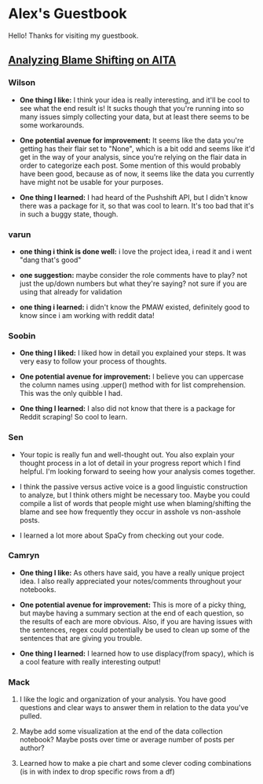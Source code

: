 # Alex's Guestbook
Hello! Thanks for visiting my guestbook.

## [Analyzing Blame Shifting on AITA](https://github.com/Data-Science-for-Linguists-2023/AITA-Blame-Analysis)


### Wilson

- **One thing I like:** I think your idea is really interesting, and it'll be cool to see what the end result is! It sucks though that you're running into so many issues simply collecting your data, but at least there seems to be some workarounds.

- **One potential avenue for improvement:** It seems like the data you're getting has their flair set to "None", which is a bit odd and seems like it'd get in the way of your analysis, since you're relying on the flair data in order to categorize each post. Some mention of this would probably have been good, because as of now, it seems like the data you currently have might not be usable for your purposes.

- **One thing I learned:** I had heard of the Pushshift API, but I didn't know there was a package for it, so that was cool to learn. It's too bad that it's in such a buggy state, though.


### varun

- **one thing i think is done well:** i love the project idea, i read it and i went "dang that's good"

- **one suggestion:** maybe consider the role comments have to play? not just the up/down numbers but what they're saying? not sure if you are using that already for validation

- **one thing i learned:** i didn't know the PMAW existed, definitely good to know since i am working with reddit data!

### Soobin

- **One thing I liked:**
    I liked how in detail you explained your steps. It was very easy to follow your process of thoughts.

- **One potential avenue for improvement:**
    I believe you can uppercase the column names using .upper() method with for list comprehension. This was the only quibble I had.

- **One thing I learned:**
    I also did not know that there is a package for Reddit scraping! So cool to learn.

### Sen

- Your topic is really fun and well-thought out. You also explain your thought process in a lot of detail in your progress report which I find helpful. I'm looking forward to seeing how your analysis comes together.

- I think the passive versus active voice is a good linguistic construction to analyze, but I think others might be necessary too. Maybe you could compile a list of words that people might use when blaming/shifting the blame and see how frequently they occur in asshole vs non-asshole posts.

- I learned a lot more about SpaCy from checking out your code.

### Camryn
- **One thing I like:** As others have said, you have a really unique project idea. I also really appreciated your notes/comments throughout your notebooks.

- **One potential avenue for improvement:** This is more of a picky thing, but maybe having a summary section at the end of each question, so the results of each are more obvious. Also, if you are having issues with the sentences, regex could potentially be used to clean up some of the sentences that are giving you trouble.

- **One thing I learned:** I learned how to use displacy(from spacy), which is a cool feature with really interesting output!

### Mack
1. I like the logic and organization of your analysis. You have good questions and clear ways to answer them in relation to the data you've pulled.

2. Maybe add some visualization at the end of the data collection notebook? Maybe posts over time or average number of posts per author?

3. Learned how to make a pie chart and some clever coding combinations (is in with index to drop specific rows from a df)
